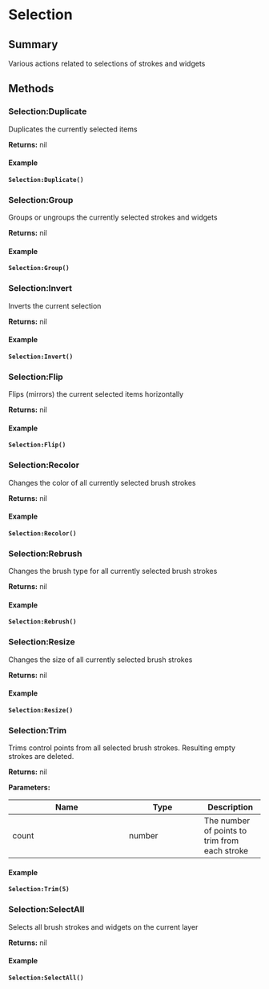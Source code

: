 
# Selection

## Summary

Various actions related to selections of strokes and widgets




## Methods


### Selection:Duplicate

Duplicates the currently selected items

**Returns:** nil




#### Example

<pre class="language-lua"><code class="lang-lua"><strong>Selection:Duplicate()</strong></code></pre>




### Selection:Group

Groups or ungroups the currently selected strokes and widgets

**Returns:** nil




#### Example

<pre class="language-lua"><code class="lang-lua"><strong>Selection:Group()</strong></code></pre>




### Selection:Invert

Inverts the current selection

**Returns:** nil




#### Example

<pre class="language-lua"><code class="lang-lua"><strong>Selection:Invert()</strong></code></pre>




### Selection:Flip

Flips (mirrors) the current selected items horizontally

**Returns:** nil




#### Example

<pre class="language-lua"><code class="lang-lua"><strong>Selection:Flip()</strong></code></pre>




### Selection:Recolor

Changes the color of all currently selected brush strokes

**Returns:** nil




#### Example

<pre class="language-lua"><code class="lang-lua"><strong>Selection:Recolor()</strong></code></pre>




### Selection:Rebrush

Changes the brush type for all currently selected brush strokes

**Returns:** nil




#### Example

<pre class="language-lua"><code class="lang-lua"><strong>Selection:Rebrush()</strong></code></pre>




### Selection:Resize

Changes the size of all currently selected brush strokes

**Returns:** nil




#### Example

<pre class="language-lua"><code class="lang-lua"><strong>Selection:Resize()</strong></code></pre>




### Selection:Trim

Trims control points from all selected brush strokes. Resulting empty strokes are deleted.

**Returns:** nil


**Parameters:**

<table data-full-width="false">
<thead><tr><th width="217">Name</th><th width="134">Type</th><th>Description</th></tr></thead>
<tbody><tr><td>count</td><td>number</td><td>The number of points to trim from each stroke</td></tr></tbody></table>




#### Example

<pre class="language-lua"><code class="lang-lua"><strong>Selection:Trim(5)</strong></code></pre>




### Selection:SelectAll

Selects all brush strokes and widgets on the current layer

**Returns:** nil




#### Example

<pre class="language-lua"><code class="lang-lua"><strong>Selection:SelectAll()</strong></code></pre>




